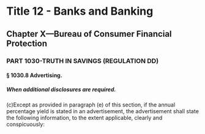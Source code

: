 
# Title 12 - Banks and Banking
## Chapter X—Bureau of Consumer Financial Protection
### PART 1030-TRUTH IN SAVINGS (REGULATION DD)
#### § 1030.8 Advertising.
##### When additional disclosures are required.

(c)Except as provided in paragraph (e) of this section, if the annual percentage yield is stated in an advertisement, the advertisement shall state the following information, to the extent applicable, clearly and conspicuously:
